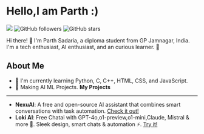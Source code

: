 **Hello,I am Parth :)**
=====================

![](https://komarev.com/ghpvc/?username=Parthsadaria&style=for-the-badge)
![GitHub followers](https://img.shields.io/github/followers/Parthsadaria?style=for-the-badge)
![GitHub stars](https://img.shields.io/github/stars/Parthsadaria?style=for-the-badge)

Hi there! 👋
I'm Parth Sadaria, a diploma student from GP Jamnagar, India. I'm a tech enthusiast, AI enthusiast, and an curious learner. 🤖

**About Me**
-------------
* 🔭 I'm currently learning Python, C, C++, HTML, CSS, and JavaScript.
* 🤖 Making AI ML Projects.
**My Projects**
--------------
* **NexuAI**: A free and open-source AI assistant that combines smart conversations with task automation. [Check it out!](https://github.com/Parthsadaria/NexuAI)
* **Loki AI**: Free Chatai with GPT-4o,o1-preview,o1-mini,Claude, Mistral & more 🤖. Sleek design, smart chats & automation ⚡. [Try it!](https://lokiai.netlify.app)
